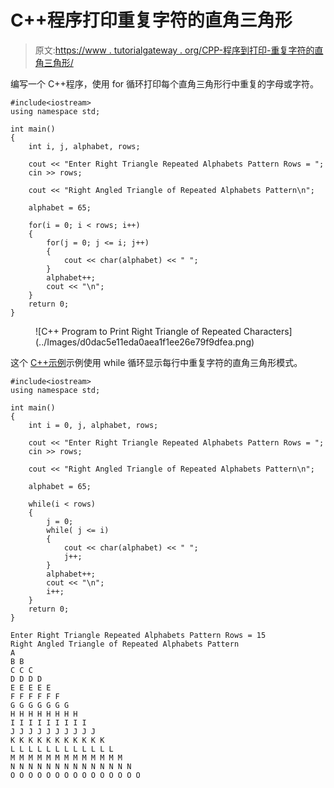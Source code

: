 # C++程序打印重复字符的直角三角形

> 原文:[https://www . tutorialgateway . org/CPP-程序到打印-重复字符的直角三角形/](https://www.tutorialgateway.org/cpp-program-to-print-right-triangle-of-repeated-characters/)

编写一个 C++程序，使用 for 循环打印每个直角三角形行中重复的字母或字符。

```
#include<iostream>
using namespace std;

int main()
{
	int i, j, alphabet, rows;

    cout << "Enter Right Triangle Repeated Alphabets Pattern Rows = ";
    cin >> rows;

    cout << "Right Angled Triangle of Repeated Alphabets Pattern\n"; 

    alphabet = 65;

    for(i = 0; i < rows; i++)
    {
    	for(j = 0; j <= i; j++)
		{
            cout << char(alphabet) << " ";
        }
        alphabet++;
        cout << "\n";
    }		
 	return 0;
}
```

<figure class="wp-block-image size-large">![C++ Program to Print Right Triangle of Repeated Characters](../Images/d0dac5e11eda0aea1f1ee26e79f9dfea.png)</figure>

这个 [C++示例](https://www.tutorialgateway.org/cpp-programs/)示例使用 while 循环显示每行中重复字符的直角三角形模式。

```
#include<iostream>
using namespace std;

int main()
{
	int i = 0, j, alphabet, rows;

    cout << "Enter Right Triangle Repeated Alphabets Pattern Rows = ";
    cin >> rows;

    cout << "Right Angled Triangle of Repeated Alphabets Pattern\n"; 

    alphabet = 65;

    while(i < rows)
    {
        j = 0;
    	while( j <= i)
		{
            cout << char(alphabet) << " ";
            j++;
        }
        alphabet++;
        cout << "\n";
        i++;
    }		
 	return 0;
}
```

```
Enter Right Triangle Repeated Alphabets Pattern Rows = 15
Right Angled Triangle of Repeated Alphabets Pattern
A 
B B 
C C C 
D D D D 
E E E E E 
F F F F F F 
G G G G G G G 
H H H H H H H H 
I I I I I I I I I 
J J J J J J J J J J 
K K K K K K K K K K K 
L L L L L L L L L L L L 
M M M M M M M M M M M M M 
N N N N N N N N N N N N N N 
O O O O O O O O O O O O O O O
```